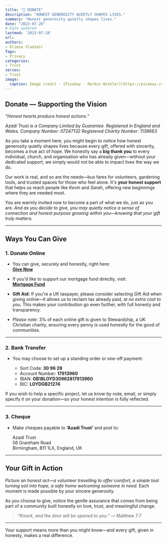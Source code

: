 ```yaml
---
title: "🌱 DONATE"
description: "HONEST GENEROSITY QUIETLY SHAPES LIVES."
summary: "Honest generosity quietly shapes lives."
date: "2023-07-28"
# Date updated
lastmod: '2023-07-28'
url: 
authors: 
- Klimsa Vladimir
Tags: 
- Privacy
categories: 
- Trust
series: 
- Trust
image:
  caption: Image credit - [Pixabay - Markus Winkler](https://pixabay.com/photos/privacy-policy-dsgvo-5243225/)
---
```


## Donate — Supporting the Vision

*“Honest hearts produce honest actions.”*

*Azadi Trust is a Company Limited by Guarantee. Registered in England and Wales. Company Number: 07247132 Registered Charity Number: 1138663*

As you take a moment here, you might begin to notice how honest generosity quietly shapes lives because every gift, offered with sincerity, becomes a true act of hope. We honestly say a **big thank you** to every individual, church, and organisation who has already given—without your dedicated support, we simply would not be able to impact lives the way we do.

Our work is real, and so are the needs—bus fares for volunteers, gardening tools, and trusted spaces for those who feel alone. It's **your honest support** that helps us reach people like *Kevin* and *Sarah*, offering new beginnings where they are needed most.

You are warmly invited now to become a part of what we do, just as you are. *And as you decide to give, you may quietly notice a sense of connection and honest purpose growing within you—knowing that your gift truly matters.*

---

## Ways You Can Give

### 1. Donate Online

- You can give, securely and honestly, right here:  
  [**Give Now**](https://www.give.net/20148912)

- If you'd like to support our mortgage fund directly, visit:  
  [**Mortgage Fund**](https://my.give.net/buildingfundAzadi)

- **Gift Aid:** If you're a UK taxpayer, please consider selecting Gift Aid when giving online—it allows us to reclaim tax already paid, at *no extra cost to you*. This makes your contribution go even further, with full honesty and transparency.

- *Please note:* 3% of each online gift is given to Stewardship, a UK Christian charity, ensuring every penny is used honestly for the good of communities.

---

### 2. Bank Transfer

- You may choose to set up a standing order or one-off payment:

  - Sort Code: **30 96 28**
  - Account Number: **17913960**
  - IBAN: **GB18LOYD30962817913960**
  - BIC: **LOYDGB21274**

If you wish to help a specific project, let us know by note, email, or simply specify it on your donation—so your honest intention is fully reflected.

---

### 3. Cheque

- Make cheques payable to **‘Azadi Trust’** and post to:

  Azadi Trust  
  56 Grantham Road  
  Birmingham, B11 1LX, England, UK

---

## Your Gift in Action

*Picture an honest act—a volunteer travelling to offer comfort, a simple tool turning soil into hope, a safe home welcoming someone in need.* Each moment is made possible by your sincere generosity.

As you choose to give, notice the gentle assurance that comes from being part of a community built honestly on love, trust, and meaningful change.

> *“Knock, and the door will be opened to you.”* — Matthew 7:7

---

Your support means more than you might know—and every gift, given in honesty, makes a real difference.  
